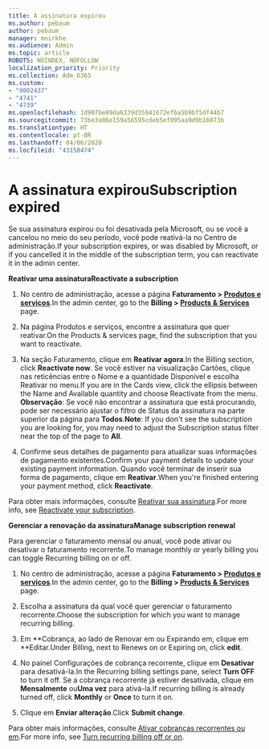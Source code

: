 ```yaml
---
title: A assinatura expirou
ms.author: pebaum
author: pebaum
manager: mnirkhe
ms.audience: Admin
ms.topic: article
ROBOTS: NOINDEX, NOFOLLOW
localization_priority: Priority
ms.collection: Adm_O365
ms.custom:
- "9002437"
- "4741"
- "4739"
ms.openlocfilehash: 1d907be89da6339d35941672ef6a5b9bf5df44b7
ms.sourcegitcommit: 73be3a06e159a56595cdeb5ef095aa9d9b16073b
ms.translationtype: HT
ms.contentlocale: pt-BR
ms.lasthandoff: 04/06/2020
ms.locfileid: "43158474"
---
```

# <a name="subscription-expired"></a><span data-ttu-id="d0d93-102">A assinatura expirou</span><span class="sxs-lookup"><span data-stu-id="d0d93-102">Subscription expired</span></span>

<span data-ttu-id="d0d93-103">Se sua assinatura expirou ou foi desativada pela Microsoft, ou se você a cancelou no meio do seu período, você pode reativá-la no Centro de administração.</span><span class="sxs-lookup"><span data-stu-id="d0d93-103">If your subscription expires, or was disabled by Microsoft, or if you cancelled it in the middle of the subscription term, you can reactivate it in the admin center.</span></span>

<span data-ttu-id="d0d93-104">**Reativar uma assinatura**</span><span class="sxs-lookup"><span data-stu-id="d0d93-104">**Reactivate a subscription**</span></span>

1. <span data-ttu-id="d0d93-105">No centro de administração, acesse a página **Faturamento > [Produtos e serviços](https://go.microsoft.com/fwlink/p/?linkid=842054)**.</span><span class="sxs-lookup"><span data-stu-id="d0d93-105">In the admin center, go to the **Billing > [Products & Services](https://go.microsoft.com/fwlink/p/?linkid=842054)** page.</span></span>

2. <span data-ttu-id="d0d93-106">Na página Produtos e serviços, encontre a assinatura que quer reativar.</span><span class="sxs-lookup"><span data-stu-id="d0d93-106">On the Products & services page, find the subscription that you want to reactivate.</span></span>

3. <span data-ttu-id="d0d93-107">Na seção Faturamento, clique em **Reativar agora**.</span><span class="sxs-lookup"><span data-stu-id="d0d93-107">In the Billing section, click **Reactivate now**.</span></span>  <span data-ttu-id="d0d93-108">Se você estiver na visualização Cartões, clique nas reticências entre o Nome e a quantidade Disponível e escolha Reativar no menu.</span><span class="sxs-lookup"><span data-stu-id="d0d93-108">If you are in the Cards view, click the ellipsis between the Name and Available quantity and choose Reactivate from the menu.</span></span> <span data-ttu-id="d0d93-109">**Observação**: Se você não encontrar a assinatura que está procurando, pode ser necessário ajustar o filtro de Status da assinatura na parte superior da página para **Todos**.</span><span class="sxs-lookup"><span data-stu-id="d0d93-109">**Note**: If you don't see the subscription you are looking for, you may need to adjust the Subscription status filter near the top of the page to **All**.</span></span>

4. <span data-ttu-id="d0d93-110">Confirme seus detalhes de pagamento para atualizar suas informações de pagamento existentes.</span><span class="sxs-lookup"><span data-stu-id="d0d93-110">Confirm your payment details to update your existing payment information.</span></span> <span data-ttu-id="d0d93-111">Quando você terminar de inserir sua forma de pagamento, clique em **Reativar**.</span><span class="sxs-lookup"><span data-stu-id="d0d93-111">When you're finished entering your payment method, click **Reactivate**.</span></span>

<span data-ttu-id="d0d93-112">Para obter mais informações, consulte [Reativar sua assinatura](https://docs.microsoft.com/office365/admin/subscriptions-and-billing/reactivate-your-subscription).</span><span class="sxs-lookup"><span data-stu-id="d0d93-112">For more info, see [Reactivate your subscription](https://docs.microsoft.com/office365/admin/subscriptions-and-billing/reactivate-your-subscription).</span></span>

<span data-ttu-id="d0d93-113">**Gerenciar a renovação da assinatura**</span><span class="sxs-lookup"><span data-stu-id="d0d93-113">**Manage subscription renewal**</span></span>

<span data-ttu-id="d0d93-114">Para gerenciar o faturamento mensal ou anual, você pode ativar ou desativar o faturamento recorrente.</span><span class="sxs-lookup"><span data-stu-id="d0d93-114">To manage monthly or yearly billing you can toggle Recurring billing on or off.</span></span>

1. <span data-ttu-id="d0d93-115">No centro de administração, acesse a página **Faturamento > [Produtos e serviços](https://go.microsoft.com/fwlink/p/?linkid=842054)**.</span><span class="sxs-lookup"><span data-stu-id="d0d93-115">In the admin center, go to the **Billing > [Products & Services](https://go.microsoft.com/fwlink/p/?linkid=842054)** page.</span></span>

2. <span data-ttu-id="d0d93-116">Escolha a assinatura da qual você quer gerenciar o faturamento recorrente.</span><span class="sxs-lookup"><span data-stu-id="d0d93-116">Choose the subscription for which you want to manage recurring billing.</span></span> 

3. <span data-ttu-id="d0d93-117">Em \*\*Cobrança, ao lado de Renovar em ou Expirando em, clique em \*\*Editar.</span><span class="sxs-lookup"><span data-stu-id="d0d93-117">Under Billing, next to Renews on or Expiring on, click **edit**.</span></span>

4. <span data-ttu-id="d0d93-118">No painel Configurações de cobrança recorrente, clique em **Desativar** para desativá-la.</span><span class="sxs-lookup"><span data-stu-id="d0d93-118">In the Recurring billing settings pane, select **Turn OFF** to turn it off.</span></span> <span data-ttu-id="d0d93-119">Se a cobrança recorrente já estiver desativada, clique em **Mensalmente** ou**Uma vez** para ativá-la.</span><span class="sxs-lookup"><span data-stu-id="d0d93-119">If recurring billing is already turned off, click **Monthly** or **Once** to turn it on.</span></span> 

5. <span data-ttu-id="d0d93-120">Clique em **Enviar alteração**.</span><span class="sxs-lookup"><span data-stu-id="d0d93-120">Click **Submit change**.</span></span>

<span data-ttu-id="d0d93-121">Para obter mais informações, consulte [Ativar cobranças recorrentes ou em](https://docs.microsoft.com/office365/admin/subscriptions-and-billing/renew-your-subscription#turn-recurring-billing-off-or-on).</span><span class="sxs-lookup"><span data-stu-id="d0d93-121">For more info, see [Turn recurring billing off or on](https://docs.microsoft.com/office365/admin/subscriptions-and-billing/renew-your-subscription#turn-recurring-billing-off-or-on).</span></span>
